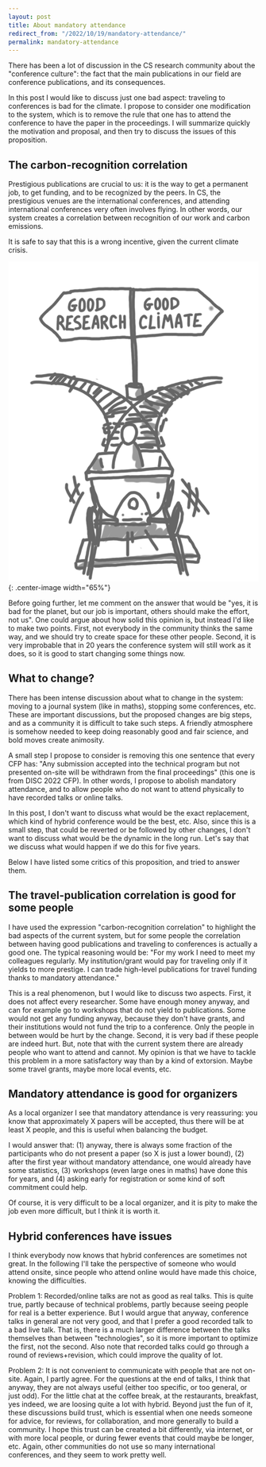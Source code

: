 ```yaml
---
layout: post
title: About mandatory attendance
redirect_from: "/2022/10/19/mandatory-attendance/"
permalink: mandatory-attendance
---
```


There has been a lot of discussion in the CS research community about the 
"conference culture": the fact that the 
main publications in our field are conference publications, and its 
consequences.

In this post I would like to discuss just one bad aspect: traveling to 
conferences is bad for the climate. 
I propose to consider one modification to the system, which is to remove 
the rule that one has to attend the conference to have the paper in the 
proceedings. 
I will summarize quickly the motivation and proposal, and then try to discuss the 
issues of this proposition. 

## The carbon-recognition correlation

Prestigious publications are crucial to us: it is the way to get a 
permanent job, to get funding, and to be recognized by the peers. 
In CS, the prestigious venues are the international conferences, and 
attending international conferences very often involves flying.
In other words, our system creates a correlation between recognition of our
work and carbon emissions. 

It is safe to say that this is a wrong incentive, given the current climate 
crisis.

![](../assets/wagon.png){: .center-image width="65%"}

Before going further, let me comment on the answer that would be "yes, 
it is bad for the planet, but our job is important, others should make the 
effort, not us". 
One could argue about how solid this opinion is, but instead I'd like to 
make two points. First, not everybody in the community 
thinks the same way, and we should try to create space for these other people. 
Second, it is very improbable that in 20 years the conference system will 
still work as it does, so it is good to start changing some things now. 

## What to change?

There has been intense discussion about what to change in the system: moving to 
a journal system (like in maths), stopping some conferences, etc. 
These are important discussions, but the proposed changes are big steps, 
and as a community it is difficult to take such steps. A friendly 
atmosphere is somehow needed to keep doing reasonably good and fair 
science, and bold moves create animosity.

A small step I propose to consider is removing this one sentence that 
every CFP has: "Any submission accepted into the technical program but not 
presented on-site will be withdrawn from the final proceedings" 
(this one is from DISC 2022 CFP). In other words, I propose to abolish 
mandatory attendance, and to allow people who do not want to attend 
physically to have recorded talks or online talks.

In this post, I don't want to discuss what would be the exact replacement, 
which kind of hybrid conference would be the best, etc. Also, since this is 
a small step, that could be reverted or be followed by other
changes, I don't want to discuss what would be the dynamic in the long run. 
Let's say that we discuss what would happen if we do this for five years. 

Below I have listed some critics of this proposition, and tried to answer 
them. 

## The travel-publication correlation is good for some people

I have used the expression "carbon-recognition correlation" to highlight 
the bad aspects of the current system, but for some people the correlation 
between having good publications and traveling to conferences is actually a 
good one. 
The typical reasoning would be: "For my work I need to meet my colleagues
regularly. My institution/grant would pay for traveling only if it 
yields to more prestige. I can trade high-level publications for travel 
funding thanks to mandatory attendance."

This is a real phenomenon, but I would like to discuss two aspects. First, 
it does not affect every researcher. Some have enough money anyway, and can
for example go to workshops that do not yield to publications. 
Some would not get any funding anyway, because they don't have grants, and 
their institutions would not fund the trip to a conference. 
Only the people in between would be hurt by the change. 
Second, it is very bad if these people are indeed hurt. But, note that with 
the current system there are already people who want to attend and cannot. 
My opinion is that we have to tackle this problem in a more satisfactory 
way than by a kind of extorsion. Maybe some travel grants, maybe more local 
events, etc. 

## Mandatory attendance is good for organizers

As a local organizer I see that mandatory attendance is very reassuring: 
you know that approximately X papers will be accepted, thus there will be at 
least X people, and this is useful when balancing the budget. 

I would answer that: (1) anyway, there is always some fraction of 
the participants who do not present a paper (so X is just a lower bound), 
(2) after the first year without mandatory attendance, one would already 
have some statistics, (3) workshops (even large ones in maths) have done 
this for years, and (4) asking early for registration or some kind of 
soft commitment could help.

Of course, it is very difficult to be a local organizer, and it is pity to
make the job even more difficult, but I think it is worth it.

## Hybrid conferences have issues

I think everybody now knows that hybrid conferences are sometimes not great. 
In the following I'll take the perspective of someone who 
would attend onsite, since people who attend online would have made this 
choice, knowing the difficulties.

Problem 1: Recorded/online talks are not as good as real talks. This is quite
true, partly because of technical problems, partly because seeing people 
for real is a better experience. But I would argue that anyway, conference 
talks in general are not very good, and that I prefer a good recorded talk 
to a bad live talk. That is, there is a much larger difference between the 
talks themselves than between "technologies", so it is more important to 
optimize the first, not the second. Also note that recorded talks could go 
through a round of reviews+revision, which could improve the quality of lot.

Problem 2: It is not convenient to communicate with people that are not 
on-site. Again, I partly agree. For the questions at the end 
of talks, I think that anyway, they are not always useful (either too specific, 
or too general, or just odd). For the little chat at the coffee break, 
at the restaurants, breakfast, yes indeed, we are loosing quite a lot with 
hybrid. Beyond just the fun of it, these discussions build trust, which is 
essential when one needs someone for advice, for reviews, for collaboration, 
and more generally to build a community. 
I hope this trust can be created a bit differently, via 
internet, or with more local people, or during fewer events that could 
maybe be longer, etc. Again, other communities do not use so many 
international conferences, and they seem to work pretty well. 



